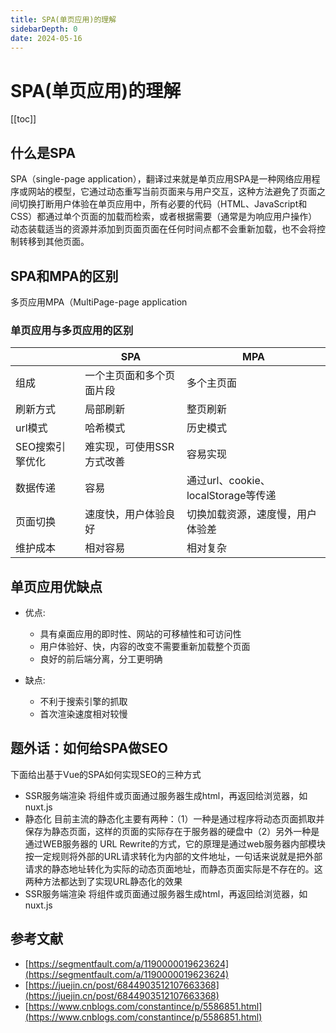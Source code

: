```yaml
---
title: SPA(单页应用)的理解
sidebarDepth: 0
date: 2024-05-16
---
```


# SPA(单页应用)的理解

[[toc]]

## 什么是SPA

SPA（single-page application），翻译过来就是单页应用SPA是一种网络应用程序或网站的模型，它通过动态重写当前页面来与用户交互，这种方法避免了页面之间切换打断用户体验在单页应用中，所有必要的代码（HTML、JavaScript和CSS）都通过单个页面的加载而检索，或者根据需要（通常是为响应用户操作）动态装载适当的资源并添加到页面页面在任何时间点都不会重新加载，也不会将控制转移到其他页面。

## SPA和MPA的区别

多页应用MPA（MultiPage-page application

### 单页应用与多页应用的区别

|  | SPA | MPA |
| ------- | ------- | ------- |
| 组成 | 一个主页面和多个页面片段 | 多个主页面 |
| 刷新方式 | 局部刷新 | 整页刷新 |
| url模式 | 哈希模式 | 历史模式 |
| SEO搜索引擎优化 | 难实现，可使用SSR方式改善 | 容易实现 |
| 数据传递 | 容易 | 通过url、cookie、localStorage等传递 |
| 页面切换 | 速度快，用户体验良好 | 切换加载资源，速度慢，用户体验差 |
| 维护成本 | 相对容易 | 相对复杂 |

## 单页应用优缺点

- 优点:
  - 具有桌面应用的即时性、网站的可移植性和可访问性
  - 用户体验好、快，内容的改变不需要重新加载整个页面
  - 良好的前后端分离，分工更明确

- 缺点:
  - 不利于搜索引擎的抓取
  - 首次渲染速度相对较慢

## 题外话：如何给SPA做SEO

下面给出基于Vue的SPA如何实现SEO的三种方式

- SSR服务端渲染
  将组件或页面通过服务器生成html，再返回给浏览器，如nuxt.js
- 静态化
  目前主流的静态化主要有两种：（1）一种是通过程序将动态页面抓取并保存为静态页面，这样的页面的实际存在于服务器的硬盘中（2）另外一种是通过WEB服务器的 URL Rewrite的方式，它的原理是通过web服务器内部模块按一定规则将外部的URL请求转化为内部的文件地址，一句话来说就是把外部请求的静态地址转化为实际的动态页面地址，而静态页面实际是不存在的。这两种方法都达到了实现URL静态化的效果
- SSR服务端渲染
  将组件或页面通过服务器生成html，再返回给浏览器，如nuxt.js

## 参考文献

- [https://segmentfault.com/a/1190000019623624](https://segmentfault.com/a/1190000019623624)
- [https://juejin.cn/post/6844903512107663368](https://juejin.cn/post/6844903512107663368)
- [https://www.cnblogs.com/constantince/p/5586851.html](https://www.cnblogs.com/constantince/p/5586851.html)
